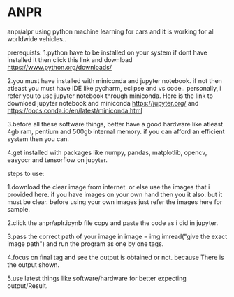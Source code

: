 # ANPR
anpr/alpr using python machine learning for cars and it is working for all worldwide vehicles..

prerequists:
 1.python have to be installed on your system if dont have installed it then click this link and download https://www.python.org/downloads/ 
 
 2.you must have installed with miniconda and jupyter notebook. if not then atleast you must have IDE like pycharm, eclipse and vs code..
 personally, i refer you to use jupyter notebook through miniconda. Here is the link to download jupyter notebook and miniconda https://jupyter.org/ and https://docs.conda.io/en/latest/miniconda.html 
 
 3.before all these software things, better have a good hardware like atleast 4gb ram, pentium and 500gb internal memory. if you can afford an efficient system then you can.
 
 4.get installed with packages like numpy, pandas, matplotlib, opencv, easyocr and tensorflow on jupyter.

steps to use:

1.download the clear image from internet. or else use the images that i provided here. if you have images on your own hand then you it also. but it must be clear.
before using your own images just refer the images here for sample.

2.click the anpr/aplr.ipynb file copy and paste the code as i did in jupyter. 

3.pass the correct path of your image in image = img.imread("give the exact image path")
and run the program as one by one tags.

4.focus on final tag and see the output is obtained or not. because There is the output shown.

5.use latest things like software/hardware for better expecting output/Result.
